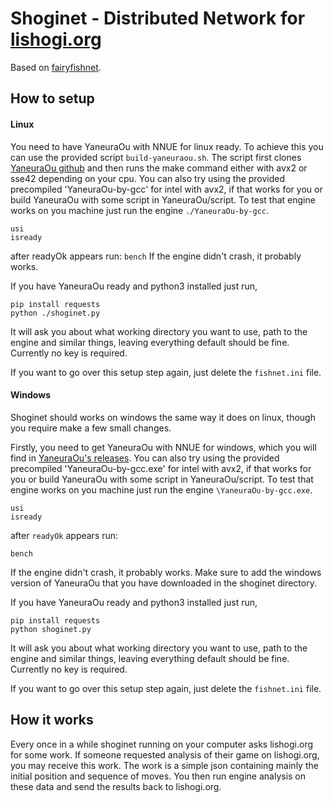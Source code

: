 # Shoginet - Distributed Network for [lishogi.org](lishogi.org)

Based on [fairyfishnet](https://github.com/gbtami/fairyfishnet).

## How to setup

#### Linux

You need to have YaneuraOu with NNUE for linux ready. To achieve this you can use the provided script `build-yaneuraou.sh`. The script first clones [YaneuraOu github](https://github.com/yaneurao/YaneuraOu) and then runs the make command either with avx2 or sse42 depending on your cpu. You can also try using the provided precompiled 'YaneuraOu-by-gcc' for intel with avx2, if that works for you or build YaneuraOu with some script in YaneuraOu/script.
To test that engine works on you machine just run the engine `./YaneuraOu-by-gcc`.

```
usi
isready
```
after readyOk appears run:
`bench`
If the engine didn't crash, it probably works.

If you have YaneuraOu ready and python3 installed just run,
```
pip install requests
python ./shoginet.py
```
It will ask you about what working directory you want to use, path to the engine and similar things, leaving everything default should be fine. Currently no key is required.

If you want to go over this setup step again, just delete the `fishnet.ini` file.

#### Windows

Shoginet should works on windows the same way it does on linux, though you require make a few small changes.

Firstly, you need to get YaneuraOu with NNUE for windows, which you will find in [YaneuraOu's releases](https://github.com/yaneurao/YaneuraOu/releases). You can also try using the provided precompiled 'YaneuraOu-by-gcc.exe' for intel with avx2, if that works for you or build YaneuraOu with some script in YaneuraOu/script. To test that engine works on you machine just run the engine `\YaneuraOu-by-gcc.exe`. 
```
usi
isready
```
after `readyOk` appears run: 
```
bench
```
If the engine didn't crash, it probably works. Make sure to add the windows version of YaneuraOu that you have downloaded in the shoginet directory.

If you have YaneuraOu ready and python3 installed just run,
```
pip install requests
python shoginet.py
```
It will ask you about what working directory you want to use, path to the engine and similar things, leaving everything default should be fine. Currently no key is required.

If you want to go over this setup step again, just delete the `fishnet.ini` file.

## How it works

Every once in a while shoginet running on your computer asks lishogi.org for some work. If someone requested analysis of their game on lishogi.org, you may receive this work. The work is a simple json containing mainly the initial position and sequence of moves. You then run engine analysis on these data and send the results back to lishogi.org.